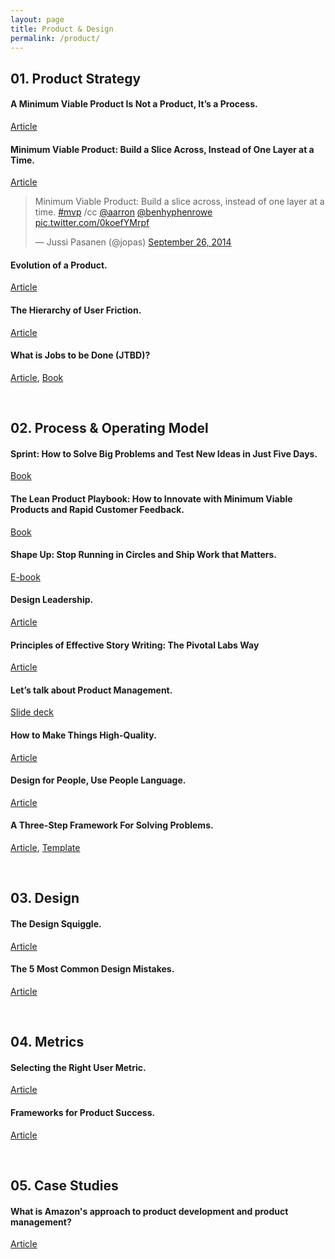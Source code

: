 ```yaml
---
layout: page
title: Product & Design
permalink: /product/
---
```


## 01. Product Strategy

#### A Minimum Viable Product Is Not a Product, It’s a Process.

[Article](https://blog.ycombinator.com/minimum-viable-product-process/)

#### Minimum Viable Product: Build a Slice Across, Instead of One Layer at a Time.

[Article](https://www.jussipasanen.com/minimum-viable-product-build-a-slice-across-instead-of-one-layer-at-a-time/)

<blockquote class="twitter-tweet"><p lang="en" dir="ltr">Minimum Viable Product: Build a slice across, instead of one layer at a time. <a href="https://twitter.com/hashtag/mvp?src=hash&amp;ref_src=twsrc%5Etfw">#mvp</a> /cc <a href="https://twitter.com/aarron?ref_src=twsrc%5Etfw">@aarron</a> <a href="https://twitter.com/benhyphenrowe?ref_src=twsrc%5Etfw">@benhyphenrowe</a> <a href="http://t.co/0koefYMrpf">pic.twitter.com/0koefYMrpf</a></p>&mdash; Jussi Pasanen (@jopas) <a href="https://twitter.com/jopas/status/515301088660959233?ref_src=twsrc%5Etfw">September 26, 2014</a></blockquote> <script async src="https://platform.twitter.com/widgets.js" charset="utf-8"></script>

#### Evolution of a Product.

[Article](https://medium.com/sequoia-capital/evolution-of-a-product-223ce35f2179)


#### The Hierarchy of User Friction.

[Article](https://www.sachinrekhi.com/the-hierarchy-of-user-friction)

#### What is Jobs to be Done (JTBD)?

[Article](https://jtbd.info/2-what-is-jobs-to-be-done-jtbd-796b82081cca), [Book](https://www.dropbox.com/s/je0ax86qitprdi9/WCAKC.pdf?dl=0)


&nbsp;
## 02. Process & Operating Model

#### Sprint: How to Solve Big Problems and Test New Ideas in Just Five Days.

[Book](https://www.thesprintbook.com)

#### The Lean Product Playbook: How to Innovate with Minimum Viable Products and Rapid Customer Feedback.

[Book](https://leanproductplaybook.com)

#### Shape Up: Stop Running in Circles and Ship Work that Matters.

[E-book](https://basecamp.com/shapeup)

#### Design Leadership.

[Article](http://joelcalifa.com/work/digitalocean-design-leadership/)

#### Principles of Effective Story Writing: The Pivotal Labs Way

[Article](https://www.pivotaltracker.com/blog/principles-of-effective-story-writing-the-pivotal-labs-way)

#### Let’s talk about Product Management.

[Slide deck](https://news.greylock.com/let-s-talk-about-product-management-d7bc5606e0c4)


#### How to Make Things High-Quality.

[Article](https://medium.com/the-year-of-the-looking-glass/how-to-make-things-high-quality-f466f875227d)

#### Design for People, Use People Language.

[Article](https://medium.com/the-year-of-the-looking-glass/design-for-people-use-people-language-41efcf5203b1)


#### A Three-Step Framework For Solving Problems.

[Article](https://uxdesign.cc/how-to-solve-problems-6bf14222e424), [Template](https://docs.google.com/document/d/1541V32QgSwyCFWxtiMIThn-6n-2s7fVWztEWVa970uo/edit) 


&nbsp;
## 03. Design

#### The Design Squiggle.

[Article](https://thedesignsquiggle.com)


#### The 5 Most Common Design Mistakes.

[Article](https://medium.com/the-year-of-the-looking-glass/the-5-most-common-mistakes-in-design-52816ab77b3d)

&nbsp;
## 04. Metrics

#### Selecting the Right User Metric.

[Article](https://medium.com/sequoia-capital/selecting-the-right-user-metric-de95015aa38)


#### Frameworks for Product Success.

[Article](https://medium.com/sequoia-capital/frameworks-for-product-success-aff3f29c2c57)


&nbsp;
## 05. Case Studies

#### What is Amazon's approach to product development and product management?

[Article](https://www.quora.com/What-is-Amazons-approach-to-product-development-and-product-management/answer/Ian-McAllister)
